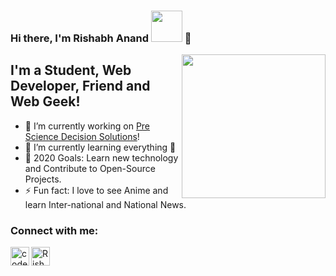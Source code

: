 ### Hi there, I'm Rishabh Anand <img src="https://media.giphy.com/media/mGcNjsfWAjY5AEZNw6/giphy.gif" width="50"> 👋

<img align='right' src="https://media2.giphy.com/media/cIn5fTcjnKhStIeAef/giphy.gif?cid=ecf05e4725657c092319094293eeba846e2e86c9c8b08ad3&rid=giphy.gif" width="230">

## I'm a Student, Web Developer, Friend and Web Geek!

- 🔭 I’m currently working on [Pre Science Decision Solutions][company_website]!
- 🌱 I’m currently learning everything 🤣
- 🥅 2020 Goals: Learn new technology and Contribute to Open-Source Projects.
- ⚡ Fun fact: I love to see Anime and learn Inter-national and National News.

### Connect with me:

[<img align="left" alt="codeSTACKr.com" width="30px" src="https://user-images.githubusercontent.com/38128234/91001652-eb893580-e5e9-11ea-9cd2-a794cea4fe18.png" />][website]
[<img align="left" alt="Rishabh | LinkedIn" width="30px" src="https://user-images.githubusercontent.com/38128234/91001578-b54bb600-e5e9-11ea-8ac8-15f7cd396cad.png" />][linkedin]
<br />

[company_website]: https://www.prescienceds.com/
[website]: https://rishabh-1999.github.io/
[linkedin]: https://www.linkedin.com/in/rishabh-anand-b76711161/
